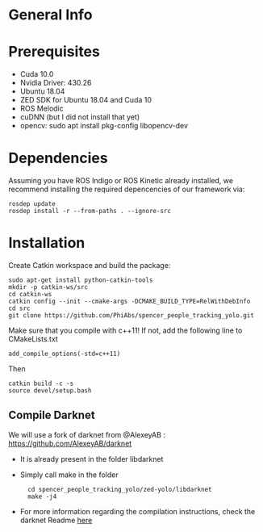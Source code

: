 # General Info

# Prerequisites
- Cuda 10.0
- Nvidia Driver: 430.26
- Ubuntu 18.04
- ZED SDK for Ubuntu 18.04 and Cuda 10
- ROS Melodic
- cuDNN (but I did not install that yet)
- opencv: sudo apt install pkg-config libopencv-dev

# Dependencies
Assuming you have ROS Indigo or ROS Kinetic already installed, we recommend installing the required depencencies of our framework via:

    rosdep update
    rosdep install -r --from-paths . --ignore-src

# Installation
Create Catkin workspace and build the package:

    sudo apt-get install python-catkin-tools
    mkdir -p catkin-ws/src
    cd catkin-ws
    catkin config --init --cmake-args -DCMAKE_BUILD_TYPE=RelWithDebInfo
    cd src
    git clone https://github.com/PhiAbs/spencer_people_tracking_yolo.git

Make sure that you compile with c++11! If not, add the following line to CMakeLists.txt

    add_compile_options(-std=c++11)

Then

    catkin build -c -s
    source devel/setup.bash

## Compile Darknet
We will use a fork of darknet from @AlexeyAB : https://github.com/AlexeyAB/darknet

- It is already present in the folder libdarknet

- Simply call make in the folder

        cd spencer_people_tracking_yolo/zed-yolo/libdarknet
        make -j4

- For more information regarding the compilation instructions, check the darknet Readme [here](../libdarknet/README.md)

